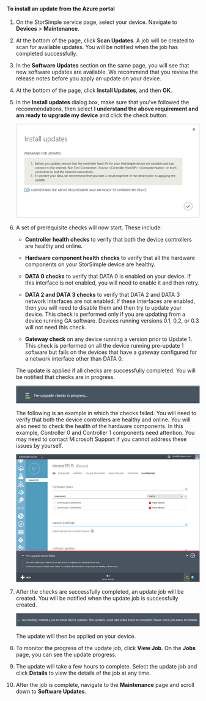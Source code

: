 <!--author=alkohli last changed: 03/17/16-->

#### To install an update from the Azure portal

1. On the StorSimple service page, select your device. Navigate to **Devices** > **Maintenance**.

2. At the bottom of the page, click **Scan Updates**. A job will be created to scan for available updates. You will be notified when the job has completed successfully.

3. In the **Software Updates** section on the same page, you will see that new software updates are available. We recommend that you review the release notes before you apply an update on your device.

4. At the bottom of the page, click **Install Updates**, and then **OK**.

5. In the **Install updates** dialog box, make sure that you've followed the recommendations, then select **I understand the above requirement and am ready to upgrade my device** and click the check button.

    ![Confirmation message](./media/storsimple-install-update2-via-portal/InstallUpdate12_2M.png)

7. A set of prerequisite checks will now start. These include:

	- **Controller health checks** to verify that both the device controllers are healthy and online.

	- **Hardware component health checks** to verify that all the hardware components on your StorSimple device are healthy.

	- **DATA 0 checks** to verify that DATA 0 is enabled on your device. If this interface is not enabled, you will need to enable it and then retry.

	- **DATA 2 and DATA 3 checks** to verify that DATA 2 and DATA 3 network interfaces are not enabled. If these interfaces are enabled, then you will need to disable them and then try to update your device. This check is performed only if you are updating from a device running GA software. Devices running versions 0.1, 0.2, or 0.3 will not need this check.

	- **Gateway check** on any device running a version prior to Update 1. This check is performed on all the device running pre-update 1 software but fails on the devices that have a gateway configured for a network interface other than DATA 0.

	The update is applied if all checks are successfully completed. You will be notified that checks are in progress.

    ![Pre-check notification](./media/storsimple-install-update2-via-portal/InstallUpdate12_3M.png)

    The following is an example in which the checks failed. You will need to verify that both the device controllers are healthy and online. You will also need to check the health of the hardware components. In this example, Controller 0 and Controller 1 components need attention. You may need to contact Microsoft Support if you cannot address these issues by yourself.

   	 ![Checks failed](./media/storsimple-install-update2-via-portal/HCS_PreUpgradeChecksFailed-include.png)

8. After the checks are successfully completed, an update job will be created. You will be notified when the update job is successfully created.

    ![Update job creation](./media/storsimple-install-update2-via-portal/InstallUpdate12_44M.png)

    The update will then be applied on your device.

9. To monitor the progress of the update job, click **View Job**. On the **Jobs** page, you can see the update progress.

10. The update will take a few hours to complete. Select the update job and click **Details** to view the details of the job at any time.

11. After the job is complete, navigate to the **Maintenance** page and scroll down to **Software Updates**.
